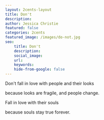 ```yaml
---
layout: 2cents-layout
title: Don't
description: 
author: Jessica Christie
featured: false
categories: 2cents
featured_image: /images/do-not.jpg
seo:
    title: Don't
    description: 
    social_image:
    url:
    keywords:
    hide-from-google: false
---
```

Don't fall in love with people and their looks

because looks are fragile, and people change.

Fall in love with their souls

because souls stay true forever.

&nbsp;


